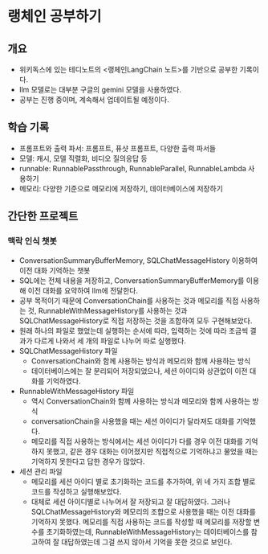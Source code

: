 # 랭체인 공부하기

## 개요
* 위키독스에 있는 테디노트의 <랭체인LangChain 노트>를 기반으로 공부한 기록이다.
* llm 모델로는 대부분 구글의 gemini 모델을 사용하였다.
* 공부는 진행 중이며, 계속해서 업데이트될 예정이다.

## 학습 기록
* 프롬프트와 출력 파서: 프롬프트, 퓨샷 프롬프트, 다양한 출력 파서들
* 모델: 캐시, 모델 직렬화, 비디오 질의응답 등
* runnable: RunnablePassthrough, RunnableParallel, RunnableLambda 사용하기
* 메모리: 다양한 기준으로 메모리에 저장하기, 데이터베이스에 저장하기

## 간단한 프로젝트
### 맥락 인식 챗봇
* ConversationSummaryBufferMemory, SQLChatMessageHistory 이용하여 이전 대화 기억하는 챗봇
* SQL에는 전체 내용을 저장하고, ConversationSummaryBufferMemory를 이용해 이전 대화를 요약하여 llm에 전달한다.
* 공부 목적이기 때문에 ConversationChain를 사용하는 것과 메모리를 직접 사용하는 것, RunnableWithMessageHistory를 사용하는 것과 SQLChatMessageHistory로 직접 저장하는 것을 조합하여 모두 구현해보았다. 
* 원래 하나의 파일로 했었는데 실행하는 순서에 따라, 입력하는 것에 따라 조금씩 결과가 다르게 나와서 세 개의 파일로 나누어 따로 실행했다.
* SQLChatMessageHistory 파일
  * ConversationChain와 함께 사용하는 방식과 메모리와 함께 사용하는 방식
  * 데이터베이스에는 잘 분리되어 저장되었으나, 세션 아이디와 상관없이 이전 대화를 기억하였다. 
* RunnableWithMessageHistory 파일
  * 역시 ConversationChain와 함께 사용하는 방식과 메모리와 함께 사용하는 방식
  * conversationChain을 사용했을 때는 세션 아이디가 달라져도 대화를 기억했다.
  * 메모리를 직접 사용하는 방식에서는 세션 아이디가 다를 경우 이전 대화를 기억하지 못했고, 같은 경우 대화는 이어졌지만 직접적으로 기억하냐고 물었을 때는 기억하지 못한다고 답한 경우가 많았다.
* 세션 관리 파일
  * 메모리를 세션 아이디 별로 초기화하는 코드를 추가하여, 위 네 가지 조합 별로 코드를 작성하고 실행해보았다.
  * 대체로 세션 아이디별로 나누어서 잘 저장되고 잘 대답하였다. 그러나 SQLChatMessageHistory와 메모리의 조합으로 사용했을 때는 이전 대화를 기억하지 못했다. 메모리를 직접 사용하는 코드를 작성할 때 메모리를 저장할 변수를 초기화하였는데, RunnableWithMessageHistory는 데이터베이스를 참고하여 잘 대답하였는데 그걸 쓰지 않아서 기억을 못한 것으로 보인다.
